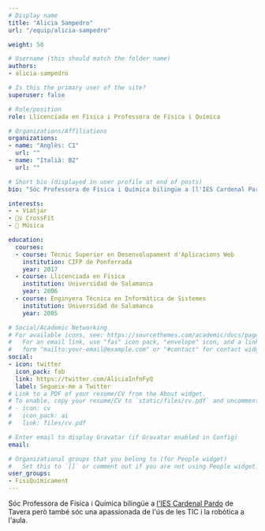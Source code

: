 ```yaml
---
# Display name
title: "Alicia Sampedro"
url: "/equip/alicia-sampedro"

weight: 50

# Username (this should match the folder name)
authors:
- alicia-sampedro

# Is this the primary user of the site?
superuser: false

# Role/position
role: Llicenciada en Física i Professora de Física i Química

# Organizations/Affiliations
organizations:
- name: "Anglès: C1"
  url: ""
- name: "Italià: B2"
  url: ""  

# Short bio (displayed in user profile at end of posts)
bio: "Sóc Professora de Física i Química bilingüe a [l'IES Cardenal Pardo](http://iescardenalpardotavera.centros.educa.jcyl.es/sitio/index.cgi) de Tavera però també sóc una apassionada de l'ús de les TIC i la robòtica a l'aula."

interests:
- ✈️ Viatjar
- 🏋️‍♀️ CrossFit
- 🎵 Música

education:
  courses:
  - course: Tècnic Superior en Desenvolupament d'Aplicacions Web
    institution: CIFP de Ponferrada
    year: 2017
  - course: Llicenciada en Física
    institution: Universidad de Salamanca
    year: 2006
  - course: Enginyera Tècnica en Informàtica de Sistemes
    institution: Universidad de Salamanca
    year: 2005

# Social/Academic Networking
# For available icons, see: https://sourcethemes.com/academic/docs/page-builder/#icons
#   For an email link, use "fas" icon pack, "envelope" icon, and a link in the
#   form "mailto:your-email@example.com" or "#contact" for contact widget.
social:
- icon: twitter
  icon_pack: fab
  link: https://twitter.com/AliciaInfoFyQ
  label: Segueix-me a Twitter
# Link to a PDF of your resume/CV from the About widget.
# To enable, copy your resume/CV to `static/files/cv.pdf` and uncomment the lines below.
# - icon: cv
#   icon_pack: ai
#   link: files/cv.pdf

# Enter email to display Gravatar (if Gravatar enabled in Config)
email:

# Organizational groups that you belong to (for People widget)
#   Set this to `[]` or comment out if you are not using People widget.
user_groups:
- FisiQuímicament
---
```


Sóc Professora de Física i Química bilingüe a [l'IES Cardenal Pardo](http://iescardenalpardotavera.centros.educa.jcyl.es/sitio/index.cgi) de Tavera però també sóc una apassionada de l'ús de les TIC i la robòtica a l'aula.
